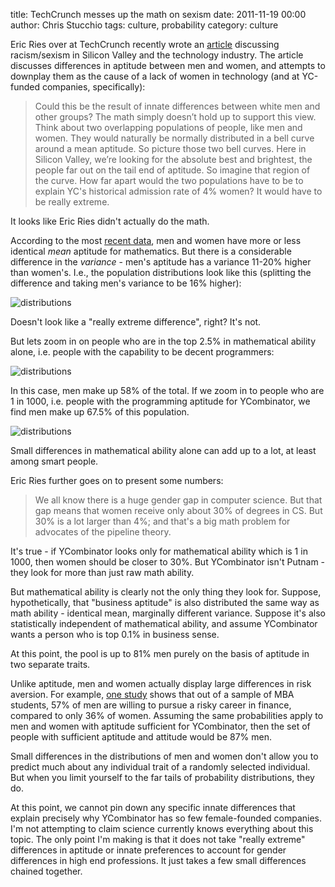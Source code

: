 title: TechCrunch messes up the math on sexism
date: 2011-11-19 00:00
author: Chris Stucchio
tags: culture, probability
category: culture



Eric Ries over at TechCrunch recently wrote an [article](http://techcrunch.com/2011/11/19/racism-and-meritocracy/) discussing racism/sexism in Silicon Valley and the technology industry. The article discusses differences in aptitude between men and women, and attempts to downplay them as the cause of a lack of women in technology (and at YC-funded companies, specifically):


>Could this be the result of innate differences between white men and other groups? The math simply doesn&rsquo;t hold up to support this view. Think about two overlapping populations of people, like men and women. They would naturally be normally distributed in a bell curve around a mean aptitude. So picture those two bell curves. Here in Silicon Valley, we&rsquo;re looking for the absolute best and brightest, the people far out on the tail end of aptitude. So imagine that region of the curve. How far apart would the two populations have to be to explain YC's historical admission rate of 4% women? It would have to be really extreme.


It looks like Eric Ries didn't actually do the math.

According to the most [recent data]("http://www.sciencemag.org/content/321/5888/494.summary"), men and women have more or less identical *mean* aptitude for mathematics. But there is a considerable difference in the *variance* - men's aptitude has a variance 11-20% higher than women's. I.e., the population distributions look like this (splitting the difference and taking men's variance to be 16% higher):

![distributions](/blog_media/2011/techcrunch_messes_up_the_math_on_sexism/distributions.png)

Doesn't look like a "really extreme difference", right? It's not.

But lets zoom in on people who are in the top 2.5% in mathematical ability alone, i.e. people with the capability to be decent programmers:

![distributions](/blog_media/2011/techcrunch_messes_up_the_math_on_sexism/distributions2.png)

In this case, men make up 58% of the total. If we zoom in to people who are 1 in 1000, i.e. people with the programming aptitude for YCombinator, we find men make up 67.5% of this population.

![distributions](/blog_media/2011/techcrunch_messes_up_the_math_on_sexism/distributions3.png)

Small differences in mathematical ability alone can add up to a lot, at least among smart people.

Eric Ries further goes on to present some numbers:

>We all know there is a huge gender gap in computer science. But that gap means that women receive only about 30% of degrees in CS. But 30% is a lot larger than 4%; and that's a big math problem for advocates of the pipeline theory.

It's true - if YCombinator looks only for mathematical ability which is 1 in 1000, then women should be closer to 30%. But YCombinator isn't Putnam - they look for more than just raw math ability.

But mathematical ability is clearly not the only thing they look for. Suppose, hypothetically, that "business aptitude" is also distributed the same way as math ability - identical mean, marginally different variance. Suppose it's also statistically independent of mathematical ability, and assume YCombinator wants a person who is top 0.1% in business sense.

At this point, the pool is up to 81% men purely on the basis of aptitude in two separate traits.

Unlike aptitude, men and women actually display large differences in risk aversion. For example, [one study](http://faculty.chicagobooth.edu/luigi.zingales/research/papers/gender_differences_in_financial-risk_9_09.pdf) shows that out of a sample of MBA students, 57% of men are willing to pursue a risky career in finance, compared to only 36% of women. Assuming the same probabilities apply to men and women with aptitude sufficient for YCombinator, then the set of people with sufficient aptitude and attitude would be 87% men.

Small differences in the distributions of men and women don't allow you to predict much about any individual trait of a randomly selected individual. But when you limit yourself to the far tails of probability distributions, they do.

At this point, we cannot pin down any specific innate differences that explain precisely why YCombinator has so few female-founded companies. I'm not attempting to claim science currently knows everything about this topic. The only point I'm making is that it does not take&nbsp;"really extreme" differences in aptitude or innate preferences to account for gender differences in high end professions. It just takes a few small differences chained together.
